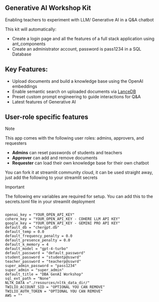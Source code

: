 ## Generative AI Workshop Kit
Enabling teachers to experiment with LLM/ Generative AI in a Q&A chatbot

This kit will automatically:
 - Create a login page and all the features of a full stack application using ant_components 
 - Create an administrator account, password is pass1234 in a SQL Database


## Key Features:
 -  Upload documents and build a knowledge base using the OpenAI embeddings
 -  Enable semantic search on uploaded documents via [LanceDB](https://lancedb.com/)
 -  Preset custom prompt engineering to guide interactions for Q&A
 -  Latest features of Generative AI


## User-role specific features
> [!NOTE]  
> This app comes with the following user roles: admins, approvers, and requesters
 - **Admins** can reset passwords of students and teachers
 - **Approver** can add and remove documents 
 - **Requester** can load their own knowledge base for their own chatbot

You can fork it at streamlit community cloud, it can be used straight away, just add the following to your streamlit secrets

> [!IMPORTANT]  
> The following env variables are required for setup. You can add this to the secrets.toml file in your streamlit deployment 
```

openai_key = "YOUR_OPEN_API_KEY"
cohere_key = "YOUR_OPEN_API_KEY - COHERE LLM API KEY"
google_key = "YOUR_OPEN_API_KEY - GEMINI PRO API KEY"
default_db = "chergpt.db"
default_temp = 0.0
default_frequency_penalty = 0.0
default_presence_penalty = 0.0
default_k_memory = 4
default_model = "gpt-4-turbo"
default_password = "default_password"
student_password = "studentp@sswrd"
teacher_password = "teacherp@sswrd"
super_admin_password = "pass1234"
super_admin = "super_admin"
default_title = "DBA GenAI Workshop"
sql_ext_path = "None"
NLTK_DATA ="./resources/nltk_data_dir/"
TWILIO_ACCOUNT_SID = "OPTIONAL YOU CAN REMOVE"
TWILIO_AUTH_TOKEN = "OPTIONAL YOU CAN REMOVE"
AWS = ""
```

